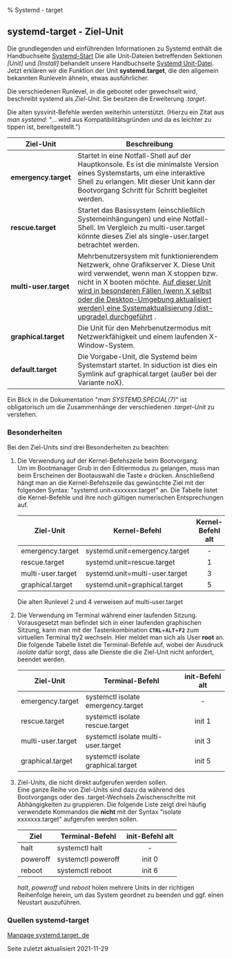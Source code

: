 % Systemd - target

## systemd-target - Ziel-Unit

Die grundlegenden und einführenden Informationen zu Systemd enthält die Handbuchseite [Systemd-Start](0710-systemd-start_de.md#systemd-der-system--und-dienste-manager) Die alle Unit-Dateien betreffenden Sektionen *[Unit]* und *[Install]* behandelt unsere Handbuchseite [Systemd Unit-Datei](0711-systemd-unit-datei_de.md#systemd-unit-datei).  
Jetzt erklären wir die Funktion der Unit **systemd.target**, die den allgemein bekannten Runleveln ähneln, etwas ausführlicher.

Die verschiedenen Runlevel, in die gebootet oder gewechselt wird, beschreibt systemd als *Ziel-Unit*. Sie besitzen die Erweiterung *.target*.

Die alten sysvinit-Befehle werden weiterhin unterstützt. (Hierzu ein Zitat aus *man systemd*: "... wird aus Kompatibilitätsgründen und da es leichter zu tippen ist, bereitgestellt.")

| Ziel-Unit | Beschreibung | 
| --- | -------- |
| **emergency.target** | Startet in eine Notfall-Shell auf der Hauptkonsole. Es ist die minimalste Version eines Systemstarts, um eine interaktive Shell zu erlangen. Mit dieser Unit kann der Bootvorgang Schritt für Schritt begleitet werden.| 
| **rescue.target** | Startet das Basissystem (einschließlich Systemeinhängungen) und eine Notfall-Shell. Im Vergleich zu multi-user.target könnte dieses Ziel als single-user.target betrachtet werden. |
| **multi-user.target** | Mehrbenutzersystem mit funktionierendem Netzwerk, ohne Grafikserver X. Diese Unit wird verwendet, wenn man X stoppen bzw. nicht in X booten möchte. [Auf dieser Unit wird in besonderen Fällen (wenn X selbst oder die Desktop-Umgebung aktualisiert werden) eine Systemaktualisierung (dist-upgrade) durchgeführt](0705-sys-admin-apt_de.md#full-upgrade-ausführen) . |
| **graphical.target** | Die Unit für den Mehrbenutzermodus mit Netzwerkfähigkeit und einem laufenden X-Window-System. |
| **default.target** | Die Vorgabe-Unit, die Systemd beim Systemstart startet. In siduction ist dies ein Symlink auf graphical.target (außer bei der Variante noX). |

Ein Blick in die Dokumentation "*man SYSTEMD.SPECIAL(7)*" ist obligatorisch um die Zusammenhänge der verschiedenen *.target-Unit* zu verstehen.

### Besonderheiten

Bei den Ziel-Units sind drei Besonderheiten zu beachten:

1. Die Verwendung auf der Kernel-Befehszeile beim Bootvorgang.  
    Um im Bootmanager Grub in den Editiermodus zu gelangen, muss man beim Erscheinen der Bootauswahl die Taste `e` drücken. Anschließend hängt man an die Kernel-Befehszeile das gewünschte Ziel mit der folgenden Syntax: "systemd.unit=xxxxxxx.target" an. Die Tabelle listet die Kernel-Befehle und ihre noch gültigen numerischen Entsprechungen auf.

    | Ziel-Unit | Kernel-Befehl | Kernel-Befehl alt |
    | --------- | ------------- | :---: |
    | emergency.target | systemd.unit=emergency.target | - |
    | rescue.target | systemd.unit=rescue.target | 1 |
    | multi-user.target | systemd.unit=multi-user.target | 3 |
    | graphical.target | systemd.unit=graphical.target | 5 |

    Die alten Runlevel 2 und 4 verweisen auf multi-user.target

2. Die Verwendung im Terminal während einer laufenden Sitzung.
    Vorausgesetzt man befindet sich in einer laufenden graphischen Sitzung, kann man mit der Tastenkombination **`CTRL`**+**`ALT`**+**`F2`** zum virtuellen Terminal tty2 wechseln. Hier meldet man sich als User **root** an. Die folgende Tabelle listet die Terminal-Befehle auf, wobei der Ausdruck *isolate* dafür sorgt, dass alle Dienste die die Ziel-Unit nicht anfordert, beendet werden.

    | Ziel-Unit | Terminal-Befehl | init-Befehl alt |
    | --------- | --------------- | :----: |
    | emergency.target | systemctl isolate emergency.target | - |
    | rescue.target | systemctl isolate rescue.target | init 1 |
    | multi-user.target | systemctl isolate multi-user.target | init 3 |
    | graphical.target | systemctl isolate graphical.target | init 5 |


3. Ziel-Units, die nicht direkt aufgerufen werden sollen.  
    Eine ganze Reihe von Ziel-Units sind dazu da während des Bootvorgangs oder des .target-Wechsels Zwischenschritte mit Abhängigkeiten zu gruppieren. Die folgende Liste zeigt drei häufig verwendete Kommandos die **nicht** mit der Syntax "isolate xxxxxxx.target" aufgerufen werden sollen.

    | Ziel | Terminal-Befehl | init-Befehl alt |
    | -------- | --------------- | :--------: |
    | halt | systemctl halt | - |
    | poweroff | systemctl poweroff | init 0 |
    | reboot | systemctl reboot | init 6 |

    *halt*, *poweroff* und *reboot* holen mehrere Units in der richtigen Reihenfolge herein, um das System geordnet zu beenden und ggf. einen Neustart auszuführen.

### Quellen systemd-target

[Manpage systemd.target, de](https://manpages.debian.org/testing/manpages-de/systemd.target.5.de.html)

<div id="rev">Seite zuletzt aktualisiert 2021-11-29</div>

